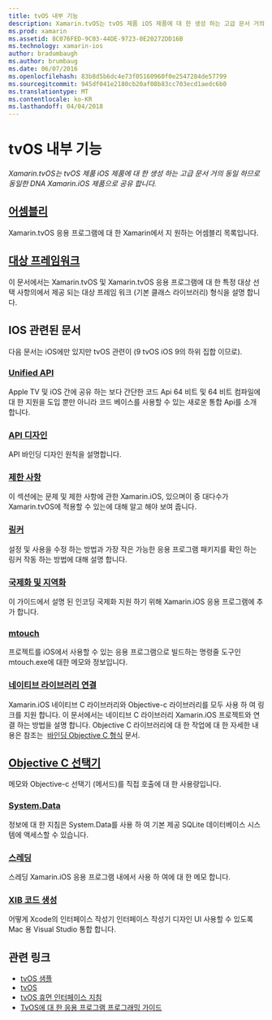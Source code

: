 ```yaml
---
title: tvOS 내부 기능
description: Xamarin.tvOS는 tvOS 제품 iOS 제품에 대 한 생성 하는 고급 문서 거의 동일 하므로 동일한 DNA Xamarin.iOS 제품으로 공유 합니다.
ms.prod: xamarin
ms.assetid: 8C076FED-9C03-44DE-9723-0E20272DD16B
ms.technology: xamarin-ios
author: bradumbaugh
ms.author: brumbaug
ms.date: 06/07/2016
ms.openlocfilehash: 83b8d5b6dc4e73f05160960f0e2547284de57799
ms.sourcegitcommit: 945df041e2180cb20af08b83cc703ecd1aedc6b0
ms.translationtype: MT
ms.contentlocale: ko-KR
ms.lasthandoff: 04/04/2018
---
```

# <a name="tvos-internals"></a>tvOS 내부 기능

_Xamarin.tvOS는 tvOS 제품 iOS 제품에 대 한 생성 하는 고급 문서 거의 동일 하므로 동일한 DNA Xamarin.iOS 제품으로 공유 합니다._


##  <a name="assembliesiostvosinternalsassembliesmd"></a>[어셈블리](~/ios/tvos/internals/assemblies.md)

Xamarin.tvOS 응용 프로그램에 대 한 Xamarin에서 지 원하는 어셈블리 목록입니다.

##  <a name="target-frameworksiostvosinternalsframeworksmd"></a>[대상 프레임워크](~/ios/tvos/internals/frameworks.md)

이 문서에서는 Xamarin.tvOS 및 Xamarin.tvOS 응용 프로그램에 대 한 특정 대상 선택 사항의에서 제공 되는 대상 프레임 워크 (기본 클래스 라이브러리) 형식을 설명 합니다.

## <a name="related-ios-articles"></a>IOS 관련된 문서

다음 문서는 iOS에만 있지만 tvOS 관련이 (9 tvOS iOS 9의 하위 집합 이므로).

###  <a name="unified-apicross-platformmaciosunifiedindexmd"></a>[Unified API](~/cross-platform/macios/unified/index.md)

Apple TV 및 iOS 간에 공유 하는 보다 간단한 코드 Api 64 비트 및 64 비트 컴파일에 대 한 지원을 도입 뿐만 아니라 코드 베이스를 사용할 수 있는 새로운 통합 Api를 소개 합니다.  

###  <a name="api-designiosinternalsapi-designindexmd"></a>[API 디자인](~/ios/internals/api-design/index.md)

API 바인딩 디자인 원칙을 설명합니다.

###  <a name="limitationsiosinternalslimitationsmd"></a>[제한 사항](~/ios/internals/limitations.md)

이 섹션에는 문제 및 제한 사항에 관한 Xamarin.iOS, 있으며이 중 대다수가 Xamarin.tvOS에 적용할 수 있는에 대해 알고 해야 보여 줍니다.

###  <a name="linkeriosdeploy-testlinkermd"></a>[링커](~/ios/deploy-test/linker.md)

설정 및 사용을 수정 하는 방법과 가장 작은 가능한 응용 프로그램 패키지를 확인 하는 링커 작동 하는 방법에 대해 설명 합니다.

###  <a name="localization-and-internationalizationiosapp-fundamentalslocalizationindexmd"></a>[국제화 및 지역화](~/ios/app-fundamentals/localization/index.md)

이 가이드에서 설명 된 인코딩 국제화 지원 하기 위해 Xamarin.iOS 응용 프로그램에 추가 합니다.

###  <a name="mtouchiosdeploy-testmtouchmd"></a>[mtouch](~/ios/deploy-test/mtouch.md)

프로젝트를 iOS에서 사용할 수 있는 응용 프로그램으로 빌드하는 명령줄 도구인 mtouch.exe에 대한 메모와 정보입니다.

###  <a name="linking-native-librariesiosplatformnative-interopmd"></a>[네이티브 라이브러리 연결](~/ios/platform/native-interop.md)

Xamarin.iOS 네이티브 C 라이브러리와 Objective-c 라이브러리를 모두 사용 하 여 링크를 지원 합니다. 이 문서에서는 네이티브 C 라이브러리 Xamarin.iOS 프로젝트와 연결 하는 방법을 설명 합니다. Objective C 라이브러리에 대 한 작업에 대 한 자세한 내용은 참조는&nbsp; [바인딩 Objective C 형식](~/ios/platform/binding-objective-c/index.md)&nbsp;문서.

##  <a name="objective-c-selectorsiosinternalsobjective-c-selectorsmd"></a>[Objective C 선택기](~/ios/internals/objective-c-selectors.md)

메모와 Objective-c 선택기 (메서드)를 직접 호출에 대 한 사용량입니다.

###  <a name="systemdataiosdata-cloudsystemdatamd"></a>[System.Data](~/ios/data-cloud/system.data.md)

정보에 대 한 지침은 System.Data를 사용 하 여 기본 제공 SQLite 데이터베이스 시스템에 액세스할 수 있습니다.

###  <a name="threadingiosapp-fundamentalsthreadingmd"></a>[스레딩](~/ios/app-fundamentals/threading.md)

스레딩 Xamarin.iOS 응용 프로그램 내에서 사용 하 여에 대 한 메모 합니다.

###  <a name="xib-code-generationiosinternalsxib-code-generationmd"></a>[XIB 코드 생성](~/ios/internals/xib-code-generation.md)

어떻게 Xcode의 인터페이스 작성기 인터페이스 작성기 디자인 UI 사용할 수 있도록 Mac 용 Visual Studio 통합 합니다.



## <a name="related-links"></a>관련 링크

- [tvOS 샘플](https://developer.xamarin.com/samples/tvos/all/)
- [tvOS](https://developer.apple.com/tvos/)
- [tvOS 휴먼 인터페이스 지침](https://developer.apple.com/tvos/human-interface-guidelines/)
- [TvOS에 대 한 응용 프로그램 프로그래밍 가이드](https://developer.apple.com/library/prerelease/tvos/documentation/General/Conceptual/AppleTV_PG/)
